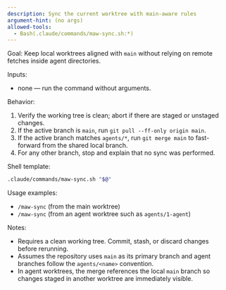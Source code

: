 ```yaml
---
description: Sync the current worktree with main-aware rules
argument-hint: (no args)
allowed-tools:
  - Bash(.claude/commands/maw-sync.sh:*)
---
```


Goal: Keep local worktrees aligned with `main` without relying on remote fetches inside agent directories.

Inputs:
- none — run the command without arguments.

Behavior:
1) Verify the working tree is clean; abort if there are staged or unstaged changes.
2) If the active branch is `main`, run `git pull --ff-only origin main`.
3) If the active branch matches `agents/*`, run `git merge main` to fast-forward from the shared local branch.
4) For any other branch, stop and explain that no sync was performed.

Shell template:

```bash
.claude/commands/maw-sync.sh "$@"
```

Usage examples:
- `/maw-sync` (from the main worktree)
- `/maw-sync` (from an agent worktree such as `agents/1-agent`)

Notes:
- Requires a clean working tree. Commit, stash, or discard changes before rerunning.
- Assumes the repository uses `main` as its primary branch and agent branches follow the `agents/<name>` convention.
- In agent worktrees, the merge references the local `main` branch so changes staged in another worktree are immediately visible.
